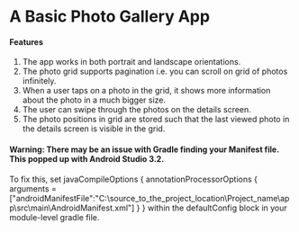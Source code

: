 # A Basic Photo Gallery App

#### Features

1. The app works in both portrait and landscape orientations.
2. The photo grid supports pagination i.e. you can scroll on grid of photos infinitely.
3. When a user taps on a photo in the grid, it shows more information about the photo in a much bigger size.
4. The user can swipe through the photos on the details screen.
5. The photo positions in grid are stored such that the last viewed photo in the details screen is visible in the grid.

#### Warning: There may be an issue with Gradle finding your Manifest file. This popped up with Android Studio 3.2. 
To fix this, set 
javaCompileOptions { annotationProcessorOptions { arguments = ["androidManifestFile":"C:\\source_to_the_project_location\\Project_name\\app\\src\\main\\AndroidManifest.xml"] } } within the defaultConfig block in your module-level gradle file.







